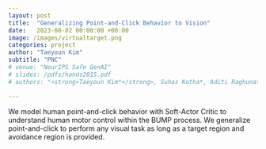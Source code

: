 ```yaml
---
layout: post
title:  "Generalizing Point-and-Click Behavior to Vision"
date:   2023-08-02 00:00:00 +00:00
image: /images/virtualtarget.png
categories: project
author: "Taeyoun Kim"
subtitle: "PNC"
# venue: "NeurIPS Safe GenAI"
# slides: /pdfs/hands2015.pdf
# authors: "<strong>Taeyoun Kim*</strong>, Suhas Kotha*, Aditi Raghunathan"

---
```

We model human point-and-click behavior with Soft-Actor Critic to understand human motor control within the BUMP process. We generalize point-and-click to perform any visual task as long as a target region and avoidance region is provided.